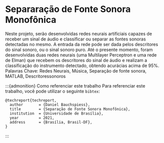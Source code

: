 # Separaração de Fonte Sonora Monofônica

Neste projeto, serão desenvolvidas redes neurais artificiais capazes de receber um sinal de áudio e classificar ou separar as fontes sonoras detectadas no mesmo. A entrada da rede pode ser dada pelos descritores do sinal sonoro, ou o sinal sonoro puro. Até o presente momento, foram desenvolvidas duas redes neurais (uma Multilayer Perceptron e uma rede de Elman) que recebem os descritores do sinal de áudio e realizam a classificação do instrumento detectado, obtendo acurácias acima de 95%. Palavras Chave: Redes Neurais, Música, Separação de fonte sonora, MATLAB, Descritoressonoros


:::{admonition} Como referenciar este trabalho
Para referenciar este trabalho, você pode utilizar o seguinte `bibtex`:

```
@techreport{techreport,
  author       = {Daniel Bauchspiess}, 
  title        = {Separação de Fonte Sonora Monofônica},
  institution  = {Universidade de Brasília},
  year         = 2021,
  address      = {Brasília, Brasil-DF},
}
```
:::